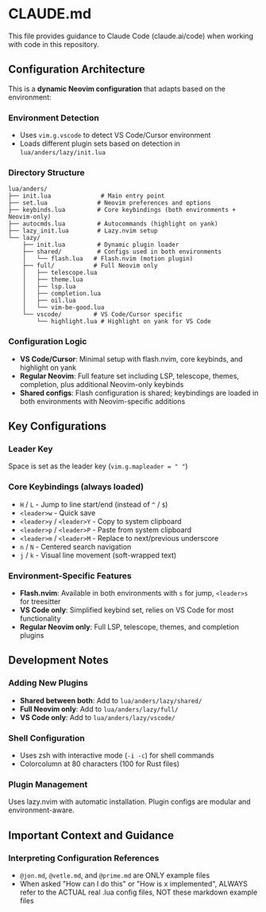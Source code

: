 # CLAUDE.md

This file provides guidance to Claude Code (claude.ai/code) when working with code in this repository.

## Configuration Architecture

This is a **dynamic Neovim configuration** that adapts based on the environment:

### Environment Detection
- Uses `vim.g.vscode` to detect VS Code/Cursor environment
- Loads different plugin sets based on detection in `lua/anders/lazy/init.lua`

### Directory Structure
```
lua/anders/
├── init.lua              # Main entry point
├── set.lua              # Neovim preferences and options
├── keybinds.lua         # Core keybindings (both environments + Neovim-only)
├── autocmds.lua         # Autocommands (highlight on yank)
├── lazy_init.lua        # Lazy.nvim setup
└── lazy/
    ├── init.lua         # Dynamic plugin loader
    ├── shared/          # Configs used in both environments
    │   └── flash.lua   # Flash.nvim (motion plugin)
    ├── full/           # Full Neovim only
    │   ├── telescope.lua
    │   ├── theme.lua
    │   ├── lsp.lua
    │   ├── completion.lua
    │   ├── oil.lua
    │   └── vim-be-good.lua
    └── vscode/         # VS Code/Cursor specific
        └── highlight.lua # Highlight on yank for VS Code
```

### Configuration Logic
- **VS Code/Cursor**: Minimal setup with flash.nvim, core keybinds, and highlight on yank
- **Regular Neovim**: Full feature set including LSP, telescope, themes, completion, plus additional Neovim-only keybinds
- **Shared configs**: Flash configuration is shared; keybindings are loaded in both environments with Neovim-specific additions

## Key Configurations

### Leader Key
Space is set as the leader key (`vim.g.mapleader = " "`)

### Core Keybindings (always loaded)
- `H` / `L` - Jump to line start/end (instead of `^` / `$`)
- `<leader>w` - Quick save
- `<leader>y` / `<leader>Y` - Copy to system clipboard
- `<leader>p` / `<leader>P` - Paste from system clipboard
- `<leader>m` / `<leader>M` - Replace to next/previous underscore
- `n` / `N` - Centered search navigation
- `j` / `k` - Visual line movement (soft-wrapped text)

### Environment-Specific Features
- **Flash.nvim**: Available in both environments with `s` for jump, `<leader>s` for treesitter
- **VS Code only**: Simplified keybind set, relies on VS Code for most functionality
- **Regular Neovim only**: Full LSP, telescope, themes, and completion plugins

## Development Notes

### Adding New Plugins
- **Shared between both**: Add to `lua/anders/lazy/shared/`
- **Full Neovim only**: Add to `lua/anders/lazy/full/`
- **VS Code only**: Add to `lua/anders/lazy/vscode/`

### Shell Configuration
- Uses zsh with interactive mode (`-i -c`) for shell commands
- Colorcolumn at 80 characters (100 for Rust files)

### Plugin Management
Uses lazy.nvim with automatic installation. Plugin configs are modular and environment-aware.

## Important Context and Guidance

### Interpreting Configuration References
- `@jon.md`, `@vetle.md`, and `@prime.md` are ONLY example files
- When asked "How can I do this" or "How is x implemented", ALWAYS refer to the ACTUAL real .lua config files, NOT these markdown example files